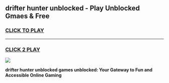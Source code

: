 
## drifter hunter unblocked - Play Unblocked Gmaes & Free
<h3>
<a href="https://news.freeplayer.one?title=drifter_hunter_unblocked&ref=16F">CLICK TO PLAY</a></h3>
<hr>

<h3>
<a href="https://news.freeplayer.one?title=drifter_hunter_unblocked&ref=16F">CLICK 2 PLAY</a>
  
</h3>

<a href="https://news.freeplayer.one?title=drifter_hunter_unblocked&ref=16F/"><img src="https://clearcache.store/games.png"></a>


**drifter hunter unblocked games unblocked: Your Gateway to Fun and Accessible Online Gaming**
